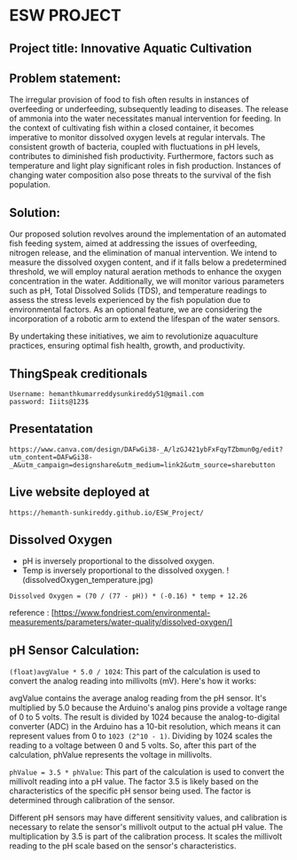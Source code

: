 # ESW PROJECT

## Project title:  Innovative Aquatic Cultivation

## Problem statement:

The irregular provision of food to fish often results in instances of overfeeding or underfeeding, subsequently leading to diseases. The release of ammonia into the water necessitates manual intervention for feeding. In the context of cultivating fish within a closed container, it becomes imperative to monitor dissolved oxygen levels at regular intervals. The consistent growth of bacteria, coupled with fluctuations in pH levels, contributes to diminished fish productivity. Furthermore, factors such as temperature and light play significant roles in fish production. Instances of changing water composition also pose threats to the survival of the fish population.


## Solution:

Our proposed solution revolves around the implementation of an automated fish feeding system, aimed at addressing the issues of overfeeding, nitrogen release, and the elimination of manual intervention. We intend to measure the dissolved oxygen content, and if it falls below a predetermined threshold, we will employ natural aeration methods to enhance the oxygen concentration in the water. Additionally, we will monitor various parameters such as pH, Total Dissolved Solids (TDS), and temperature readings to assess the stress levels experienced by the fish population due to environmental factors.  As an optional feature, we are considering the incorporation of a robotic arm to extend the lifespan of the water sensors.

By undertaking these initiatives, we aim to revolutionize aquaculture practices, ensuring optimal fish health, growth, and productivity.


## ThingSpeak creditionals
```
Username: hemanthkumarreddysunkireddy51@gmail.com
password: Iiits@123$
```

## Presentatation
```
https://www.canva.com/design/DAFwGi38-_A/lzGJ421ybFxFqyTZbmun0g/edit?utm_content=DAFwGi38-_A&utm_campaign=designshare&utm_medium=link2&utm_source=sharebutton
```
## Live website deployed at
```
https://hemanth-sunkireddy.github.io/ESW_Project/
```


## Dissolved Oxygen
- pH is inversely proportional to the dissolved oxygen.
- Temp is inversely proportional to the dissolved oxygen.
!(dissolvedOxygen_temperature.jpg)

```
Dissolved Oxygen = (70 / (77 - pH)) * (-0.16) * temp + 12.26 
```

reference : 
[https://www.fondriest.com/environmental-measurements/parameters/water-quality/dissolved-oxygen/]


## pH Sensor Calculation:

```(float)avgValue * 5.0 / 1024```: This part of the calculation is used to convert the analog reading into millivolts (mV). Here's how it works:

avgValue contains the average analog reading from the pH sensor. It's multiplied by 5.0 because the Arduino's analog pins provide a voltage range of 0 to 5 volts.
The result is divided by 1024 because the analog-to-digital converter (ADC) in the Arduino has a 10-bit resolution, which means it can represent values from 0 to ```1023 (2^10 - 1)```. Dividing by 1024 scales the reading to a voltage between 0 and 5 volts.
So, after this part of the calculation, phValue represents the voltage in millivolts.

```phValue = 3.5 * phValue```: This part of the calculation is used to convert the millivolt reading into a pH value. The factor 3.5 is likely based on the characteristics of the specific pH sensor being used. The factor is determined through calibration of the sensor.

Different pH sensors may have different sensitivity values, and calibration is necessary to relate the sensor's millivolt output to the actual pH value.
The multiplication by 3.5 is part of the calibration process. It scales the millivolt reading to the pH scale based on the sensor's characteristics.

